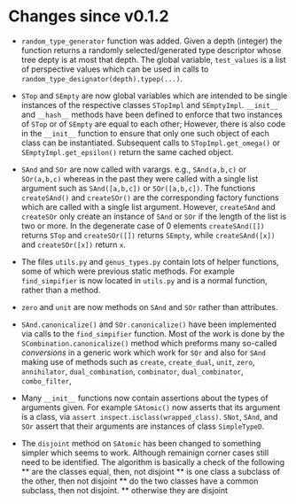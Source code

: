 # Changes since v0.1.2

* `random_type_generator` function was added.  Given a depth (integer) the function returns a randomly selected/generated type descriptor whose tree depty is at most that depth.   The global variable, `test_values` is a list of perspective values which can be used in calls to `random_type_designator(depth).typep(...)`.

* `STop` and `SEmpty` are now global variables which are intended to be single instances of the respective classes `STopImpl` and `SEmptyImpl`.  `__init__` and `__hash__` methods have been defined to enforce that two instances of `STop` or of `SEmpty` are equal to each other; However, there is also code in the `__init__` function to ensure that only one such object of each class can be instantiated.  Subsequent calls to `STopImpl.get_omega()` or `SEmptyImpl.get_epsilon()` return the same cached object.

* `SAnd` and `SOr` are now called with varargs.  e.g., `SAnd(a,b,c)` or `SOr(a,b,c)` whereas in the past they were called with a single list argument such as  `SAnd([a,b,c])` or `SOr([a,b,c])`.  The functions `createSAnd()` and `createSOr()` are the corresponding factory functions which are called with a single list argument.   However, `createSAnd` and `createSOr` only create an instance of `SAnd` or `SOr` if the length of the list is two or more.  In the degenerate case of 0 elements `createSAnd([])` returns `STop` and `createSOr([])` returns `SEmpty`, while `createSAnd([x])` and `createSOr([x])` return `x`.

* The files `utils.py` and `genus_types.py` contain lots of helper functions, some of which were previous static methods.  For example `find_simpifier` is now located in `utils.py` and is a normal function, rather than a method.

* `zero` and `unit` are now methods on `SAnd` and `SOr` rather than attributes.

* `SAnd.canonicalize()` and `SOr.canonicalize()` have been implemented via calls to the `find_simpifier` function.  Most of the work is done by the `SCombination.canonicalize()` method which preforms many so-called *conversions* in a generic work which work for `SOr` and also for `SAnd` making use of methods such as `create`, `create_dual`, `unit`, `zero`, `annihilator`, `dual_combination`, `combinator`, `dual_combinator`, `combo_filter`, 

* Many `__init__` functions now contain assertions about the types of arguments given.  For example `SAtomic()` now asserts that its argument is a class, via `assert inspect.isclass(wrapped_class)`.   `SNot`, `SAnd`, and `SOr` assert that their arguments are instances of class `SimpleTypeD`.

* The `disjoint` method on `SAtomic` has been changed to something simpler which seems to work.  Although remainign corner cases still need to be identified.  The algorithm is basically a check of the following
** are the classes equal, then, not disjoint
** is one class a subclass of the other, then not disjoint
** do the two classes have a common subclass, then not disjoint.
** otherwise they are disjoint

